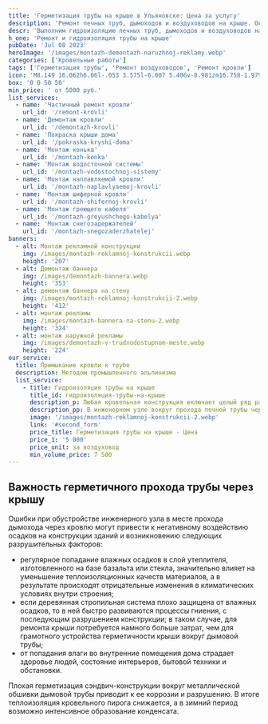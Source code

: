 ```yaml
---
title: 'Герметизация трубы на крыше в Ульяновске: Цена за услугу'
description: 'Ремонт печных труб, дымоходов и воздуховодов на крыше. Осуществляем гидроизоляцию и герметизацию воздуховодов. Цена от 5000 руб. за кв.м. Звоните!'
descr: 'Выполним гидроизоляцию печных труб, дымоходов и воздуховодов на крыше под ключ.'
h_one: 'Ремонт и гидроизоляция трубы на крыше'
pubDate: 'Jul 08 2023'
heroImage: '/images/montazh-demontazh-naruzhnoj-reklamy.webp'
categories: ['Кровельные работы']
tags: ['Герметизация трубы', 'Ремонт воздуховодов', 'Ремонт кровли']
icon: 'M8.149 16.062h6.06l-.053 3.575l-6.007 5.406v-8.981zm16.758-1.979L1 35.169L3.52 38l21.485-18.954L46.486 38L49 35.169L25.097 14.083L25 14l-.093.083z'
box: '0 0 50 50'
min_price: ' от 5000 руб.'
list_services:
  - name: 'Частичный ремонт кровли'
    url_id: '/remont-krovli'
  - name: 'Демонтаж кровли'
    url_id: '/demontazh-krovli'
  - name: 'Покраска крыши дома'
    url_id: '/pokraska-kryshi-doma'
  - name: 'Монтаж конька'
    url_id: '/montazh-konka'
  - name: 'Монтаж водосточной системы'
    url_id: '/montazh-vodostochnoj-sistemy'
  - name: 'Монтаж наплавляемой кровли'
    url_id: '/montazh-naplavlyaemoj-krovli'
  - name: 'Монтаж шиферной кровли'
    url_id: '/montazh-shifernoj-krovli'
  - name: 'Монтаж греющего кабеля'
    url_id: '/montazh-greyushchego-kabelya'
  - name: 'Монтаж снегозадержателей'
    url_id: '/montazh-snegozaderzhatelej'
banners:
  - alt: Монтаж рекламной конструкции
    img: /images/montazh-reklamnoj-konstrukcii.webp
    height: '207'
  - alt: Демонтаж баннера
    img: /images/demontazh-bannera.webp
    height: '353'
  - alt: демонтаж баннера на стену
    img: /images/montazh-reklamnoj-konstrukcii-2.webp
    height: '412'
  - alt: монтаж рекламы
    img: /images/montazh-bannera-na-stenu-2.webp
    height: '324'
  - alt: монтаж наружной рекламы
    img: /images/demontazh-v-trudnodostupnom-meste.webp
    height: '224'
our_service:
  title: Примыкание кровли к трубе
  description: Методом промышленного альпинизма
  list_service:
    - title: Гидроизоляция трубы на крыше
      title_id: гидроизоляция-трубы-на-крыше
      description_p: Любая кровельная конструкция включает целый ряд различных элементов, соединенных в сложную конструкцию. Профессиональное исполнение инженерного решения крыши обеспечивает сохранение целостности здания и комфортных условий проживания в нем. Особого внимания и специальной подготовки требует правильное обустройство дымовой трубы в месте ее соединения с кровельным покрытием.
      description_pp: В инженерном узле вокруг прохода печной трубы через кровлю встречается несколько разновидностей строительных материалов. От различного состава кровельного пирога и вида дымовой трубы зависит выбор нужного технического решения для долговечности, надежной герметизации и безопасной эксплуатации конструкций крыши.
      image: '/images/montazh-reklamnoj-konstrukcii-2.webp'
      link: '#second_form'
      price_title: Герметизация трубы на крыше - Цена
      price_1: '5 000'
      price_unit: за воздуховод
      min_volume_price: 7 500
---
```


## Важность герметичного прохода трубы через крышу

Ошибки при обустройстве инженерного узла в месте прохода дымохода через кровлю могут привести к негативному воздействию осадков на конструкции зданий и возникновению следующих разрушительных факторов:

- регулярное попадание влажных осадков в слой утеплителя, изготовленного на базе базальта или стекла, значительно влияет на уменьшение теплоизоляционных качеств материалов, а в результате происходят отрицательные изменения в климатических условиях внутри строения;
- если деревянная стропильная система плохо защищена от влажных осадков, то в ней быстро развиваются процессы гниения, с последующим разрушением конструкции; в таком случае, для ремонта крыши потребуется намного больше затрат, чем для грамотного устройства герметичности крыши вокруг дымовой трубы;
- от попадания влаги во внутренние помещения дома страдает здоровье людей, состояние интерьеров, бытовой техники и обстановки.

Плохая герметизация сэндвич-конструкции вокруг металлической обшивки дымовой трубы приводит к ее коррозии и разрушению. В итоге теплоизоляция кровельного пирога снижается, а в зимний период возможно интенсивное образование конденсата.
